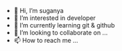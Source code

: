 - 👋 Hi, I’m suganya
- 👀 I’m interested in developer
- 🌱 I’m currently learning git & github
- 💞️ I’m looking to collaborate on ...
- 📫 How to reach me ...

<!---
gansugu/gansugu is a ✨ special ✨ repository because its `README.md` (this file) appears on your GitHub profile.
You can click the Preview link to take a look at your changes.
--->
